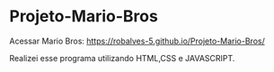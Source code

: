 # Projeto-Mario-Bros

Acessar Mario Bros: https://robalves-5.github.io/Projeto-Mario-Bros/

Realizei esse programa utilizando HTML,CSS e JAVASCRIPT.
